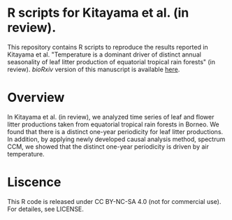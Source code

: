 # R scripts for Kitayama et al. (in review).
This repository contains R scripts to reproduce the results reported in Kitayama et al. "Temperature is a dominant driver of distinct annual seasonality of leaf litter production of equatorial tropical rain forests" (in review). _bioRxiv_ version of this manuscript is available <a href="https://doi.org/10.1101/454058" target="_blank">here</a>.

# Overview
In Kitayama et al. (in review), we analyzed time series of leaf and flower litter productions taken from equatorial tropical rain forests in Borneo. We found that there is a distinct one-year periodicity for leaf litter productions. In addition, by applying newly developed causal analysis method, spectrum CCM, we showed that the distinct one-year periodicity is driven by air temperature.

# Liscence
This R code is released under CC BY-NC-SA 4.0 (not for commercial use). For detailes, see LICENSE.
